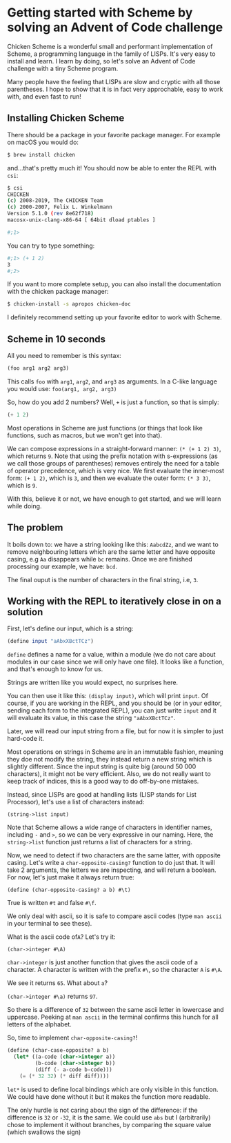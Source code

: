 # Getting started with Scheme by solving an Advent of Code challenge 

Chicken Scheme is a wonderful small and performant implementation of Scheme, a
programming language in the family of LISPs. It's very easy to install and
learn. I learn by doing, so let's solve an Advent of Code challenge with a tiny
Scheme program.

Many people have the feeling that LISPs are slow and cryptic with all those
parentheses. I hope to show that it is in fact very approchable, easy to work
with, and even fast to run!

## Installing Chicken Scheme

There should be a package in your favorite package manager. For example on macOS
you would do:

```sh
$ brew install chicken
```

and...that's pretty much it! You should now be able to enter the REPL with
`csi`:

```sh
$ csi
CHICKEN
(c) 2008-2019, The CHICKEN Team
(c) 2000-2007, Felix L. Winkelmann
Version 5.1.0 (rev 8e62f718)
macosx-unix-clang-x86-64 [ 64bit dload ptables ]

#;1>

```

You can try to type something:

```sh
#;1> (+ 1 2)
3
#;2>

```

If you want to more complete setup, you can also
install the documentation with the chicken package manager:

```sh
$ chicken-install -s apropos chicken-doc
```


I definitely recommend setting up your favorite editor to work with Scheme.

## Scheme in 10 seconds

All you need to remember is this syntax:

```scheme
(foo arg1 arg2 arg3)
```

This calls `foo` with `arg1`, `arg2`, and `arg3` as arguments. In a
C-like language you would use: `foo(arg1, arg2, arg3)`

So, how do you add 2 numbers? Well, `+` is just a function, so that is simply: 

```scheme
(+ 1 2)
```

Most operations in Scheme are just functions (or things that look like
functions, such as macros, but we won't get into that).

We can compose expressions in a straight-forward manner: `(* (+ 1 2) 3)`, which
returns `9`.
Note that using the prefix notation with s-expressions (as we call those groups
of parentheses) removes entirely the need for a table of operator precedence,
which is very nice. We first evaluate the inner-most form: `(+ 1 2)`, which is
`3`, and then we evaluate the outer form: `(* 3 3)`, which is `9`.

With this, believe it or not, we have enough to get started, and we will learn while doing.

## The problem

It boils down to: we have a string looking like this: `AabcdZz`, and we
want to remove neighbouring letters which are the same letter and have opposite casing, e.g
`Aa` disappears while `bc` remains. Once we are finished processing our example,
we have: `bcd`.

The final ouput is the number of characters in the final string, i.e, `3`.

## Working with the REPL to iteratively close in on a solution

First, let's define our input, which is a string: 

```scheme
(define input "aAbxXBctTCz")
```

`define` defines a name for a value, within a module (we do not care about
modules in our case since we will only have one file). It looks like a function,
and that's enough to know for us.

Strings are written like you would expect, no surprises here.

You can then use it like this: `(display input)`, which will print `input`.  Of
course, if you are working in the REPL, and you should be (or in your editor,
sending each form to the integrated REPL), you can just write `input` and it
will evaluate its value, in this case the string `"aAbxXBctTCz"`.


Later, we will read our input string from a file, but for now it is simpler to
just hard-code it.

Most operations on strings in Scheme are in an immutable fashion, meaning they doe not
modify the string, they instead return a new string which is slightly different. 
Since the input string is quite big (around 50 000 characters), it might not be
very efficient. Also, we do not really want to keep track of indices, this is a
good way to do off-by-one mistakes. 

Instead, since LISPs are good at handling lists (LISP stands for List Processor), let's use a list of characters instead:

`(string->list input)`

Note that Scheme allows a wide range of characters in identifier names,
including `-` and `>`, so we can be very expressive in our naming. Here, the
`string->list` function just returns a list of characters for a string.


Now, we need to detect if two characters are the same latter, with opposite casing.
Let's write a `char-opposite-casing?` function to do just that. It will take 2
arguments, the letters we are inspecting, and will return a boolean. 
For now, let's just make it always return true:

`(define (char-opposite-casing? a b) #\t)`

True is written `#t` and false `#\f`.

We only deal with ascii, so it is safe to compare ascii codes (type `man ascii`
in your terminal to see these). 

What is the ascii code of`A`? Let's try it:

`(char->integer #\A)`

`char->integer` is just another function that gives the ascii code of a
character. A character is written with the prefix `#\`, so the character `A` is `#\A`.

We see it returns `65`. What about `a`?


`(char->integer #\a)` returns `97`.

So there is a difference of `32` between the same ascii letter in lowercase and
uppercase. Peeking at `man ascii` in the terminal confirms this hunch for all
letters of the alphabet.

So, time to implement `char-opposite-casing?`! 

```scheme
(define (char-case-opposite? a b)
  (let* ((a-code (char->integer a))
         (b-code (char->integer b))
         (diff (- a-code b-code)))
    (= (* 32 32) (* diff diff))))
```


`let*` is used to define local bindings which are only visible in this function.
We could have done without it but it makes the function more readable.

The only hurdle is not caring
about the sign of the difference: if the difference is `32` or `-32`, it is the
same. We could use `abs` but I (arbitrarily) chose to implement it without
branches, by comparing the square value (which swallows the sign)

